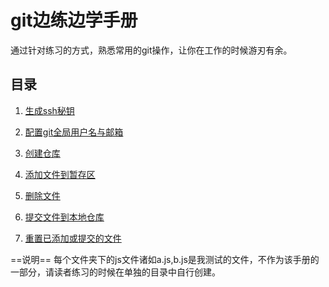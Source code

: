 # git边练边学手册

通过针对练习的方式，熟悉常用的git操作，让你在工作的时候游刃有余。

## 目录

1. [生成ssh秘钥](https://github.com/Double-Lv/play-play-git/blob/master/generate-ssh-key/%E7%94%9F%E6%88%90ssh%E7%A7%98%E9%92%A5.md)

2. [配置git全局用户名与邮箱](https://github.com/Double-Lv/play-play-git/blob/master/config-name-and-email/%E9%85%8D%E7%BD%AEgit%E5%85%A8%E5%B1%80%E7%94%A8%E6%88%B7%E5%90%8D%E4%B8%8E%E9%82%AE%E7%AE%B1.md)

3. [创建仓库](https://github.com/Double-Lv/play-play-git/blob/master/create-repository/%E5%88%9B%E5%BB%BA%E4%BB%93%E5%BA%93.md)

4. [添加文件到暂存区](https://github.com/Double-Lv/play-play-git/blob/master/add-file/%E6%B7%BB%E5%8A%A0%E6%96%87%E4%BB%B6%E5%88%B0%E6%9A%82%E5%AD%98%E5%8C%BA.md)

5. [删除文件](https://github.com/Double-Lv/play-play-git/blob/master/remove-file/%E5%88%A0%E9%99%A4%E6%96%87%E4%BB%B6.md)

6. [提交文件到本地仓库](https://github.com/Double-Lv/play-play-git/blob/master/commit-file/%E6%8F%90%E4%BA%A4%E6%96%87%E4%BB%B6%E5%88%B0%E6%9C%AC%E5%9C%B0%E4%BB%93%E5%BA%93.md)

7. [重置已添加或提交的文件](https://github.com/Double-Lv/play-play-git/blob/master/reset-head-and-commit/%E9%87%8D%E7%BD%AE%E5%B7%B2%E6%B7%BB%E5%8A%A0%E6%88%96%E6%8F%90%E4%BA%A4%E7%9A%84%E6%96%87%E4%BB%B6.md)

==说明== 每个文件夹下的js文件诸如a.js,b.js是我测试的文件，不作为该手册的一部分，请读者练习的时候在单独的目录中自行创建。
